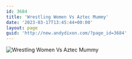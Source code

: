 ```yaml
---
id: 3684
title: 'Wrestling Women Vs Aztec Mummy'
date: '2023-03-17T13:45:44+00:00'
layout: page
guid: 'http://new.andydixon.com/?page_id=3684'
---
```


![Wrestling Women Vs Aztec Mummy](https://i0.wp.com/assets.g8x2.ldn.idrivee2-23.com/posters/Wrestling%20Women%20Vs%20Aztec%20Mummy%2001.jpg?w=1200&ssl=1 "Wrestling Women Vs Aztec Mummy")